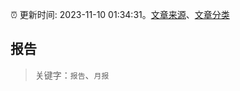 :alarm_clock: 更新时间: 2023-11-10 01:34:31。[文章来源](/README.md)、[文章分类](/TAGS.md)

## 报告


> 关键字：`报告`、`月报`




